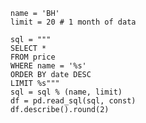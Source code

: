 	name = 'BH'
	limit = 20 # 1 month of data
	
	sql = """
	SELECT *
	FROM price 
	WHERE name = '%s'
	ORDER BY date DESC
	LIMIT %s"""
	sql = sql % (name, limit)
	df = pd.read_sql(sql, const)
	df.describe().round(2)